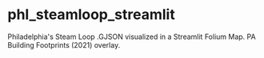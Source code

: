 # phl_steamloop_streamlit
Philadelphia's Steam Loop .GJSON visualized in a Streamlit Folium Map. PA Building Footprints (2021) overlay. 
